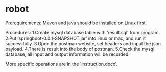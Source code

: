 # robot
Prerequirements:
 Maven and java should be installed on Linux first.

Procedures:
1.Create mysql database table with ‘result.sql’ from program.
2.Put ‘springboot-0.0.1-SNAPSHOT.jar’ into linux or mac, and run it successfully.
3.Open the postman website, set headers and input the json payload.
4.There is result into the body of postman.
5.Check the mysql database, all input and output information will be recorded.

More specific operations are in the 'instruction.docx'.

